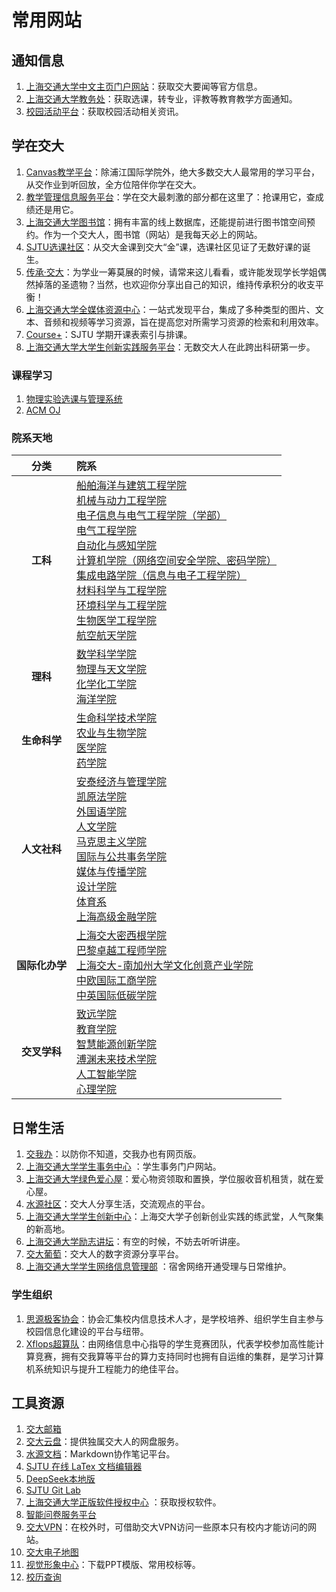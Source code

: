 # 常用网站
## 通知信息
1. [上海交通大学中文主页门户网站](https://www.sjtu.edu.cn/)：获取交大要闻等官方信息。
2. [上海交通大学教务处](https://jwc.sjtu.edu.cn/)：获取选课，转专业，评教等教育教学方面通知。
3. [校园活动平台](https://activity.sjtu.edu.cn/academic)：获取校园活动相关资讯。

## 学在交大
1. [Canvas教学平台](https://oc.sjtu.edu.cn/)：除浦江国际学院外，绝大多数交大人最常用的学习平台，从交作业到听回放，全方位陪伴你学在交大。
2. [教学管理信息服务平台](https://i.sjtu.edu.cn/)：学在交大最刺激的部分都在这里了：抢课用它，查成绩还是用它。
3. [上海交通大学图书馆](https://www.lib.sjtu.edu.cn/f/main/index.shtml)：拥有丰富的线上数据库，还能提前进行图书馆空间预约。作为一个交大人，图书馆（网站）是我每天必上的网站。
4. [SJTU选课社区](https://course.sjtu.plus/)：从交大金课到交大“金”课，选课社区见证了无数好课的诞生。
5. [传承·交大](https://share.dyweb.sjtu.cn/)：为学业一筹莫展的时候，请常来这儿看看，或许能发现学长学姐偶然掉落的圣遗物？当然，也欢迎你分享出自己的知识，维持传承积分的收支平衡！
6. [上海交通大学全媒体资源中心](https://vlc.sjtu.edu.cn/)：一站式发现平台，集成了多种类型的图片、文本、音频和视频等学习资源，旨在提高您对所需学习资源的检索和利用效率。
7. [Course+](https://geek.sjtu.edu.cn/course-plus/)：SJTU 学期开课表索引与排课。
8. [上海交通大学大学生创新实践服务平台](https://prp.jwc.sjtu.edu.cn/)：无数交大人在此跨出科研第一步。

### 课程学习
1. [物理实验选课与管理系统](http://www.phycai.sjtu.edu.cn/)
2. [ACM OJ](https://acm.sjtu.edu.cn/OnlineJudge/)

### 院系天地
|    分类     |   院系   |
| :-------: | :------ |
|  **工科**   | [船舶海洋与建筑工程学院](https://naoce.sjtu.edu.cn) <br> [机械与动力工程学院](https://me.sjtu.edu.cn) <br> [电子信息与电气工程学院（学部）](https://www.seiee.sjtu.edu.cn) <br> [电气工程学院](https://eei.sjtu.edu.cn/) <br> [自动化与感知学院]() <br> [计算机学院（网络空间安全学院、密码学院）]() <br> [集成电路学院（信息与电子工程学院）](https://icisee.sjtu.edu.cn) <br> [材料科学与工程学院](https://smse.sjtu.edu.cn) <br> [环境科学与工程学院](https://sese.sjtu.edu.cn) <br> [生物医学工程学院](https://bme.sjtu.edu.cn) <br> [航空航天学院](https://www.aero.sjtu.edu.cn) |
|  **理科**   | [数学科学学院](https://www.math.sjtu.edu.cn) <br> [物理与天文学院](https://www.physics.sjtu.edu.cn) <br> [化学化工学院](https://scce.sjtu.edu.cn) <br> [海洋学院](https://soo.sjtu.edu.cn/) |
| **生命科学**  | [生命科学技术学院](https://life.sjtu.edu.cn) <br> [农业与生物学院](https://www.agri.sjtu.edu.cn) <br> [医学院](https://www.shsmu.edu.cn) <br> [药学院](https://pharm.sjtu.edu.cn) |
| **人文社科**  | [安泰经济与管理学院](https://acem.sjtu.edu.cn) <br> [凯原法学院](https://law.sjtu.edu.cn) <br> [外国语学院](https://sfl.sjtu.edu.cn) <br> [人文学院](https://shss.sjtu.edu.cn) <br> [马克思主义学院](https://ma.sjtu.edu.cn/) <br> [国际与公共事务学院](https://www.sipa.sjtu.edu.cn) <br> [媒体与传播学院](https://smc.sjtu.edu.cn/) <br> [设计学院](https://designschool.sjtu.edu.cn) <br> [体育系](https://tiyuxi.sjtu.edu.cn) <br> [上海高级金融学院](https://www.saif.sjtu.edu.cn)  |
| **国际化办学** | [上海交大密西根学院](https://www.ji.sjtu.edu.cn/) <br> [巴黎卓越工程师学院](https://speit.sjtu.edu.cn) <br> [上海交大-南加州大学文化创意产业学院](https://icci.sjtu.edu.cn) <br> [中欧国际工商学院](https://cn.ceibs.edu) <br> [中英国际低碳学院](https://lcc.sjtu.edu.cn)  |
| **交叉学科**  | [致远学院](https://zhiyuan.sjtu.edu.cn) <br> [教育学院](https://soe.sjtu.edu.cn/) <br> [智慧能源创新学院](https://www.senergy.sjtu.edu.cn/) <br> [溥渊未来技术学院](https://gift.sjtu.edu.cn/) <br> [人工智能学院](https://soai.sjtu.edu.cn/) <br> [心理学院](https://psychology.sjtu.edu.cn/) |

## 日常生活
1. [交我办](https://my.sjtu.edu.cn/)：以防你不知道，交我办也有网页版。
2. [上海交通大学学生事务中心](https://affairs.sjtu.edu.cn/) ：学生事务门户网站。
3. [上海交通大学绿色爱心屋](https://aixinwu.sjtu.edu.cn/)：爱心物资领取和置换，学位服收音机租赁，就在爱心屋。
4. [水源社区](https://shuiyuan.sjtu.edu.cn/)：交大人分享生活，交流观点的平台。
5. [上海交通大学学生创新中心](https://www.si.sjtu.edu.cn/home)：上海交大学子创新创业实践的练武堂，人气聚集的新高地。
6. [上海交通大学励志讲坛](https://lzjt.sjtu.edu.cn/)：有空的时候，不妨去听听讲座。
7. [交大葡萄](https://pt.sjtu.edu.cn/)：交大人的数字资源分享平台。
8. [上海交通大学学生网络信息管理部](https://nimo.sjtu.edu.cn/) ：宿舍网络开通受理与日常维护。

### 学生组织
1. [思源极客协会](https://geek.sjtu.edu.cn/)：协会汇集校内信息技术人才，是学校培养、组织学生自主参与校园信息化建设的平台与纽带。
2. [Xflops超算队](https://xflops.sjtu.edu.cn)：由网络信息中心指导的学生竞赛团队，代表学校参加高性能计算竞赛，拥有交我算等平台的算力支持同时也拥有自运维的集群，是学习计算机系统知识与提升工程能力的绝佳平台。

## 工具资源
1. [交大邮箱](https://mail.sjtu.edu.cn/)
2. [交大云盘](https://pan.sjtu.edu.cn/)：提供独属交大人的网盘服务。
3. [水源文档](https://notes.sjtu.edu.cn/)：Markdown协作笔记平台。
4. [SJTU 在线 LaTex 文档编辑器](https://latex.sjtu.edu.cn/)
5. [DeepSeek本地版](https://chat.sjtu.edu.cn/)
6. [SJTU Git Lab](https://git.sjtu.edu.cn/)
7. [上海交通大学正版软件授权中心](https://software.sjtu.edu.cn/) ：获取授权软件。
8. [智能问卷服务平台](https://wj.sjtu.edu.cn/)
9. [交大VPN](https://net.sjtu.edu.cn/xxfw/VPN.htm)：在校外时，可借助交大VPN访问一些原本只有校内才能访问的网站。
10. [交大电子地图](https://map.sjtu.edu.cn/)
11. [视觉形象中心](https://vi.sjtu.edu.cn/index.php/articles/bulletin/13)：下载PPT模版、常用校标等。
12. [校历查询](https://jwc.sjtu.edu.cn/jxxl/lnxl.htm)